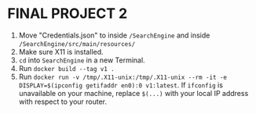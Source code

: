 # FINAL PROJECT 2

1. Move "Credentials.json" to inside `/SearchEngine` and inside `/SearchEngine/src/main/resources/`
2. Make sure X11 is installed.
3. `cd` into `SearchEngine` in a new Terminal.
4. Run `docker build --tag v1 .`
5. Run `docker run -v /tmp/.X11-unix:/tmp/.X11-unix --rm -it -e DISPLAY=$(ipconfig getifaddr en0):0 v1:latest`. If `ifconfig` is unavailable on your machine, replace `$(...)` with your local IP address with respect to your router.
